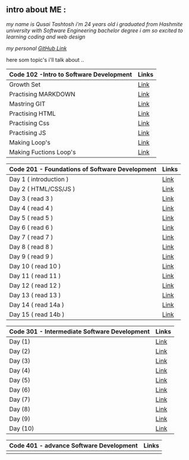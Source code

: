 
## intro about ME :

*my name is Qusai Tashtosh i'm 24 years old
i graduated from Hashmite university with Software Engineering bachelor degree
i am so excited to learning  coding and web design*

*my personal [GitHub Link](https://github.com/QusaiTA)*

here som topic's i'll talk about ..

| Code 102 -Intro to Software Development      | Links |
| -------------------------------------------- | ----- |
| Growth Set      | [Link](102/read2a.md)       |
| Practising MARKDOWN   | [Link](102/Summary.md)        |
| Mastring GIT   | [Link](102/readMonday.md)|
| Practising HTML| [Link](102/read3a.md)|
| Practising Css | [Link](102/read3b.md)|
| Practising JS  | [Link](102/read4.md) |
| Making Loop's  | [Link](102/read5.md) |
| Making Fuctions Loop's  | [Link](102/read6.md) |







| Code 201 - Foundations of Software Development      | Links |
| --------------------------------------------------- | ----- |
| Day 1 (  introduction )      | [Link](201/read1.md)    |
| Day 2 (   HTML/CSS/JS   )      |[Link](201/read2.md)     |
| Day 3 (    read 3  )      | [Link](201/read3.md)     |
| Day 4 ( read 4     )      |  [Link](201/read4.md)   |
| Day 5 (   read 5  )      |  [Link](201/read5.md)     |
| Day 6 (  read 6    )      | [Link](201/read6.md)    |
| Day 7 (  read 7    )      | [Link](201/read7.md)    |
| Day 8 (  read 8 )      | [Link](201/read8.md)     |
| Day 9 (  read 9    )      | [Link](201/read9.md)    |
| Day 10 ( read 10     )      | [Link](201/read10.md)    |
| Day 11 ( read 11   )      | [Link](201/read11.md)    |
| Day 12 ( read 12     )      |[Link](201/read12.md)     |
| Day 13 ( read 13     )      |[Link](201/read13.md)     |
| Day 14 ( read 14a     )      |[Link](201/read14a.md)     |
| Day 15 ( read 14b     )      |[Link](201/read14b.md)     |



| Code 301 - Intermediate Software Development      | Links       |
| ------------------------------------------------- | ----------- |
| Day (1)                                           |[Link](301/read1.md)|
| Day (2)                                           |[Link](301/read2.md)|
| Day (3)                                           |[Link](301/read3.md)|
| Day (4)                                           |[Link](301/read4.md)|
| Day (5)                                           |[Link](301/read5.md)|
| Day (6)                                           |[Link](301/read6.md)|
| Day (7)                                           |[Link](301/read7.md)|
| Day (8)                                           |[Link](301/read8.md)|
| Day (9)                                           |[Link](301/read9.md)|
| Day (10)                                           |[Link](301/read10.md)|


| Code 401 - advance Software Development      | Links       |
| -------------------------------------------- | ----------- |
|                                              |             |